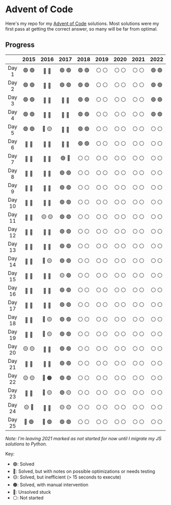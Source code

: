# Advent of Code

Here's my repo for my [Advent of Code](https://adventofcode.com/) solutions. Most solutions were my first pass at getting the correct answer, so many will be far from optimal.

## Progress

|        | 2015  | 2016  | 2017  | 2018  | 2019  | 2020  | 2021  | 2022  |
| :----: | :---: | :---: | :---: | :---: | :---: | :---: | :---: | :---: |
| Day 1  | 🟢 🟢 | 🔵 🔵 | 🟢 🟢 | 🟢 🟢 | ⚪️ ⚪️ | ⚪️ ⚪️ | ⚪️ ⚪️ | 🟢 🟢 |
| Day 2  | 🟢 🟢 | 🔵 🔵 | 🟢 🟢 | 🟢 🟢 | ⚪️ ⚪️ | ⚪️ ⚪️ | ⚪️ ⚪️ | 🟢 🟢 |
| Day 3  | 🟢 🟢 | 🔵 🔵 | 🔵 🔵 | 🟢 🟢 | ⚪️ ⚪️ | ⚪️ ⚪️ | ⚪️ ⚪️ | 🟢 🟢 |
| Day 4  | 🟢 🟢 | 🔵 🔵 | 🔵 🔵 | 🟢 🟢 | ⚪️ ⚪️ | ⚪️ ⚪️ | ⚪️ ⚪️ | 🟢 🟢 |
| Day 5  | 🟢 🟢 | 🔵 🟡 | 🔵 🔵 | 🟢 🟢 | ⚪️ ⚪️ | ⚪️ ⚪️ | ⚪️ ⚪️ | ⚪️ ⚪️ |
| Day 6  | 🔵 🔵 | 🔵 🔵 | 🔵 🔵 | 🟢 🟢 | ⚪️ ⚪️ | ⚪️ ⚪️ | ⚪️ ⚪️ | ⚪️ ⚪️ |
| Day 7  | 🔵 🔵 | 🔵 🔵 | 🟢 🔵 | ⚪️ ⚪️ | ⚪️ ⚪️ | ⚪️ ⚪️ | ⚪️ ⚪️ | ⚪️ ⚪️ |
| Day 8  | 🔵 🔵 | 🔵 🔵 | 🟢 🟢 | ⚪️ ⚪️ | ⚪️ ⚪️ | ⚪️ ⚪️ | ⚪️ ⚪️ | ⚪️ ⚪️ |
| Day 9  | 🔵 🔵 | 🔵 🔵 | 🟢 🟢 | ⚪️ ⚪️ | ⚪️ ⚪️ | ⚪️ ⚪️ | ⚪️ ⚪️ | ⚪️ ⚪️ |
| Day 10 | 🔵 🔵 | 🔵 🔵 | 🟢 🟢 | ⚪️ ⚪️ | ⚪️ ⚪️ | ⚪️ ⚪️ | ⚪️ ⚪️ | ⚪️ ⚪️ |
| Day 11 | 🔵 🔵 | 🟡 🟡 | 🟢 🟢 | ⚪️ ⚪️ | ⚪️ ⚪️ | ⚪️ ⚪️ | ⚪️ ⚪️ | ⚪️ ⚪️ |
| Day 12 | 🔵 🔵 | 🔵 🔵 | 🟢 🟢 | ⚪️ ⚪️ | ⚪️ ⚪️ | ⚪️ ⚪️ | ⚪️ ⚪️ | ⚪️ ⚪️ |
| Day 13 | 🔵 🔵 | 🔵 🔵 | 🟢 🟢 | ⚪️ ⚪️ | ⚪️ ⚪️ | ⚪️ ⚪️ | ⚪️ ⚪️ | ⚪️ ⚪️ |
| Day 14 | 🔵 🔵 | 🔵 🟡 | 🟢 🟢 | ⚪️ ⚪️ | ⚪️ ⚪️ | ⚪️ ⚪️ | ⚪️ ⚪️ | ⚪️ ⚪️ |
| Day 15 | 🔵 🔵 | 🔵 🔵 | 🟡 🟢 | ⚪️ ⚪️ | ⚪️ ⚪️ | ⚪️ ⚪️ | ⚪️ ⚪️ | ⚪️ ⚪️ |
| Day 16 | 🔵 🔵 | 🔵 🔵 | 🟢 🟢 | ⚪️ ⚪️ | ⚪️ ⚪️ | ⚪️ ⚪️ | ⚪️ ⚪️ | ⚪️ ⚪️ |
| Day 17 | 🔵 🔵 | 🔵 🔵 | 🟢 🟢 | ⚪️ ⚪️ | ⚪️ ⚪️ | ⚪️ ⚪️ | ⚪️ ⚪️ | ⚪️ ⚪️ |
| Day 18 | 🔵 🔵 | 🔵 🟡 | 🟢 🟢 | ⚪️ ⚪️ | ⚪️ ⚪️ | ⚪️ ⚪️ | ⚪️ ⚪️ | ⚪️ ⚪️ |
| Day 19 | 🔵 🔵 | 🔵 🟡 | 🟢 🟢 | ⚪️ ⚪️ | ⚪️ ⚪️ | ⚪️ ⚪️ | ⚪️ ⚪️ | ⚪️ ⚪️ |
| Day 20 | 🟡 🟡 | 🔵 🔵 | 🟢 🟢 | ⚪️ ⚪️ | ⚪️ ⚪️ | ⚪️ ⚪️ | ⚪️ ⚪️ | ⚪️ ⚪️ |
| Day 21 | 🔵 🔵 | 🔵 🔵 | 🟢 🟢 | ⚪️ ⚪️ | ⚪️ ⚪️ | ⚪️ ⚪️ | ⚪️ ⚪️ | ⚪️ ⚪️ |
| Day 22 | 🟡 🟡 | 🔵 🟠 | 🟢 🟢 | ⚪️ ⚪️ | ⚪️ ⚪️ | ⚪️ ⚪️ | ⚪️ ⚪️ | ⚪️ ⚪️ |
| Day 23 | 🔵 🔵 | 🔵 🟡 | 🟢 🟡 | ⚪️ ⚪️ | ⚪️ ⚪️ | ⚪️ ⚪️ | ⚪️ ⚪️ | ⚪️ ⚪️ |
| Day 24 | 🟡 🔵 | 🔵 🔵 | 🟡 🟡 | ⚪️ ⚪️ | ⚪️ ⚪️ | ⚪️ ⚪️ | ⚪️ ⚪️ | ⚪️ ⚪️ |
| Day 25 | 🔵 🟢 | 🔵 🟢 | 🟢 🟢 | ⚪️ ⚪️ | ⚪️ ⚪️ | ⚪️ ⚪️ | ⚪️ ⚪️ | ⚪️ ⚪️ |

*Note: I'm leaving 2021 marked as not started for now until I migrate my JS solutions to Python.*

Key:
- 🟢: Solved
- 🔵: Solved, but with notes on possible optimizations or needs testing
- 🟡: Solved, but inefficient (> 15 seconds to execute)
- 🟠: Solved, with manual intervention
- 🔴: Unsolved stuck
- ⚪️: Not started

